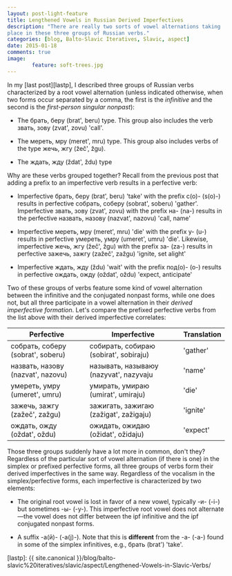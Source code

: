 ```yaml
---
layout: post-light-feature
title: Lengthened Vowels in Russian Derived Imperfectives
description: "There are really two sorts of vowel alternations taking
place in these three groups of Russian verbs."
categories: [blog, Balto-Slavic Iteratives, Slavic, aspect] 
date: 2015-01-18
comments: true
image: 
        feature: soft-trees.jpg
---
```


In my [last post][lastp], I described three groups of Russian verbs characterized by a root vowel alternation (unless indicated otherwise, when two forms occur separated by a comma, the first is the *infinitive* and the second is the *first-person singular nonpast*):

* The <span class="russ">брать, беру</span> (<span class="trans">brat', beru</span>) type. This group also includes the verb <span class="russ">звать, зову</span> (<span class="trans">zvat', zovu</span>) 'call'.

* The <span class="russ">мереть, мру</span> (<span class="trans">meret', mru</span>) type. This group also includes verbs of the type <span class="russ">жечь, жгу</span> (<span class="trans">žeč', žgu</span>).

* The <span class="russ">ждать, жду</span> (<span class="trans">ždat', ždu</span>) type

Why are these verbs grouped together? Recall from the previous post that adding a prefix to an imperfective verb results in a perfective verb:

* Imperfective <span class="russ">брать, беру</span> (<span class="trans">brat', beru</span>) 'take' with the prefix <span class="russ">с(о)-</span> (<span class="trans">s(o)-</span>) results in perfective <span class="russ">собрать, соберу</span> (<span class="trans">sobrat', soberu</span>) 'gather'. Imperfective <span class="russ">звать, зову</span> (<span class="trans">zvat', zovu</span>) with the prefix <span class="russ">на-</span> (<span class="trans">na-</span>) results in the perfective <span class="russ">назвать, назову</span> (<span class="trans">nazvat', nazovu</span>) 'call, name'

* Imperfective <span class="russ">мереть, мру</span> (<span class="trans">meret', mru</span>) 'die' with the prefix <span class="russ">у-</span> (<span class="trans">u-</span>) results in perfective <span class="russ">умереть, умру</span> (<span class="trans">umeret', umru</span>) 'die'. Likewise, imperfective <span class="russ">жечь, жгу</span> (<span class="trans">žeč', žgu</span>) with the prefix <span class="russ">за-</span> (<span class="trans">za-</span>) results in perfective <span class="russ">зажечь, зажгу</span> (<span class="trans">zažeč', zažgu</span>) 'ignite, set alight'

* Imperfective <span class="russ">ждать, жду</span> (<span class="trans">ždu</span>) 'wait' with the prefix <span class="russ">под(о)-</span> (<span class="trans">о-</span>) results in perfective <span class="russ">ождать, ожду</span> (<span class="trans">oždat', oždu</span>) 'expect, anticipate'

Two of these groups of verbs feature some kind of vowel alternation between the infinitive and the conjugated nonpast forms, while one does not, but all three participate in a vowel alternation in their *derived imperfective formation*. Let's compare the prefixed perfective verbs from the list above with their derived imperfective correlates:

| **Perfective**  | **Imperfective**   | **Translation**   |
|-------------|----------------|---------------|
| <span class="russ">собрать, соберу</span> (<span class="trans">sobrat', soberu</span>)    | <span class="russ">собирать, собираю</span> (<span class="trans">sobirat', sobiraju</span>)    | 'gather' |
| <span class="russ">назвать, назову</span> (<span class="trans">nazvat', nazovu</span>)    | <span class="russ">называть, называюу</span> (<span class="trans">nazyvat', nazyvaju</span>    | 'name' |
| <span class="russ">умереть, умру</span> (<span class="trans">umeret', umru</span>)    | <span class="russ">умирать, умираю</span> (<span class="trans">umirat', umiraju</span>)    | 'die' |
| <span class="russ">зажечь, зажгу</span> (<span class="trans">zažeč', zažgu</span>)    | <span class="russ">зажигать, зажигаю</span> (<span class="trans">zažigat', zažigaju</span>)    | 'ignite' |
| <span class="russ">ождать, ожду</span> (<span class="trans">oždat', oždu</span>)    | <span class="russ">ожидать, ожидаю</span> (<span class="trans">ožidat', ožidaju</span>)    | 'expect' |

Those three groups suddenly have a lot more in common, don't they? Regardless of the particular sort of vowel alternation (if there is one) in the simplex or prefixed perfective forms, all three groups of verbs form their derived imperfectives in the same way. Regardless of the vocalism in the simplex/perfective forms, each imperfective is characterized by two elements:

* The original root vowel is lost in favor of a new vowel, typically <span class="russ">-и-</span> (<span class="trans">-i-</span>) but sometimes <span class="russ">-ы-</span> (<span class="trans">-y-</span>). This imperfective root vowel does not alternate&mdash;the vowel does not differ between the ipf infinitive and the ipf conjugated nonpast forms.

* A suffix <span class="russ">-а(й)-</span> (<span class="trans">-a(j)-</span>). Note that this is **different** from the <span class="russ">-а-</span> (<span class="trans">-a-</span>) found in some of the simplex infinitives, e.g., <span class="russ">брать</span> (<span class="trans">brat'</span>) 'take'.

[lastp]: {{ site.canonical }}/blog/balto-slavic%20iteratives/slavic/aspect/Lengthened-Vowels-in-Slavic-Verbs/
